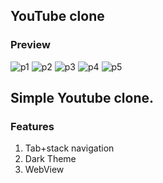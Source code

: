 ## YouTube clone

### Preview

![p1](https://raw.githubusercontent.com/chandrakumarreddy/youtubeclone/master/preview/p1.png)
![p2](https://raw.githubusercontent.com/chandrakumarreddy/yßoutubeclone/master/preview/p2.png)
![p3](https://raw.githubusercontent.com/chandrakumarreddy/youtubeclone/master/preview/p3.png)
![p4](https://raw.githubusercontent.com/chandrakumarreddy/youtubeclone/master/preview/p4.png)
![p5](https://raw.githubusercontent.com/chandrakumarreddy/youtubeclone/master/preview/p5.png)

## Simple Youtube clone.

### Features

1. Tab+stack navigation
2. Dark Theme
3. WebView
